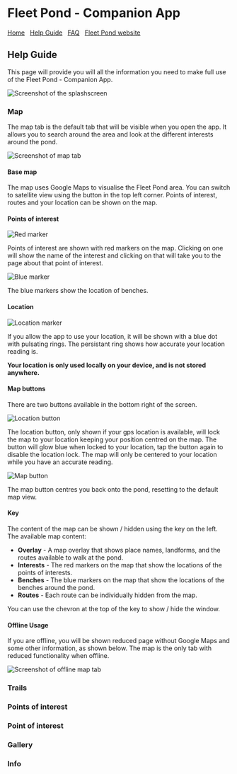 # Fleet Pond - Companion App

[Home](./index.html) &nbsp; [Help Guide](./help.html) &nbsp; [FAQ](./faq.html) &nbsp; [Fleet Pond website](http://fleetpond.org.uk/)

## Help Guide

This page will provide you will all the information you need to make full use of the Fleet Pond - Companion App.

![Screenshot of the splashscreen][screenshotSplash]

### Map

The map tab is the default tab that will be visible when you open the app. It allows you to search around the area and look at the different interests around the pond.

![Screenshot of map tab][screenshotMap]

#### Base map

The map uses Google Maps to visualise the Fleet Pond area. You can switch to satellite view using the button in the top left corner. Points of interest, routes and your location can be shown on the map.

#### Points of interest

![Red marker][markerRed]

Points of interest are shown with red markers on the map. Clicking on one will show the name of the interest and clicking on that will take you to the page about that point of interest.

![Blue marker][markerBlue]

The blue markers show the location of benches.

#### Location

![Location marker][markerLocation]

If you allow the app to use your location, it will be shown with a blue dot with pulsating rings. The persistant ring shows how accurate your location reading is.

**Your location is only used locally on your device, and is not stored anywhere.**

#### Map buttons

There are two buttons available in the bottom right of the screen.

![Location button][buttonLocation]

The location button, only shown if your gps location is available, will lock the map to your location keeping your position centred on the map. The button will glow blue when locked to your location, tap the button again to disable the location lock. The map will only be centered to your location while you have an accurate reading.

![Map button][buttonMap]

The map button centres you back onto the pond, resetting to the default map view.

#### Key

The content of the map can be shown / hidden using the key on the left. The available map content:

* **Overlay** - A map overlay that shows place names, landforms, and the routes available to walk at the pond.
* **Interests** - The red markers on the map that show the locations of the points of interests.
* **Benches** - The blue markers on the map that show the locations of the benches around the pond.
* **Routes** - Each route can be individually hidden from the map.

You can use the chevron at the top of the key to show / hide the window.

#### Offline Usage

If you are offline, you will be shown reduced page without Google Maps and some other information, as shown below. The map is the only tab with reduced functionality when offline.

![Screenshot of offline map tab][screenshotMapOffline]

### Trails

### Points of interest

### Point of interest

### Gallery

### Info

[buttonLocation]: ./assets/images/help/buttonLocation.png
[buttonMap]: ./assets/images/help/buttonMap.png
[markerBlue]: ./assets/images/help/markerBlue.png
[markerRed]: ./assets/images/help/markerRed.png
[markerLocation]: ./assets/images/help/markerLocation.png
[screenshotSplash]: ./assets/images/help/screenshotSplash.png
[screenshotMap]: ./assets/images/help/screenshotMap.png
[screenshotMapOffline]: ./assets/images/help/screenshotMapOffline.png
